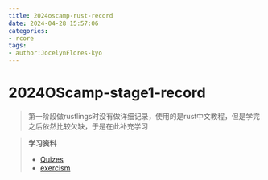 ```yaml
---
title: 2024oscamp-rust-record
date: 2024-04-28 15:57:06
categories:
- rcore
tags:
- author:JocelynFlores-kyo
---
```


# 2024OScamp-stage1-record

> 第一阶段做rustlings时没有做详细记录，使用的是rust中文教程，但是学完之后依然比较欠缺，于是在此补充学习

> **学习资料**
> - [Quizes](https://dtolnay.github.io/rust-quiz/1)
> - [exercism](http://llever.com/exercism-rust-zh/index.html)